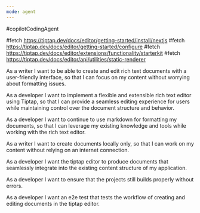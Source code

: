 ```yaml
---
mode: agent
---
```


#copilotCodingAgent

#fetch https://tiptap.dev/docs/editor/getting-started/install/nextjs
#fetch https://tiptap.dev/docs/editor/getting-started/configure
#fetch https://tiptap.dev/docs/editor/extensions/functionality/starterkit
#fetch https://tiptap.dev/docs/editor/api/utilities/static-renderer

As a writer I want to be able to create and edit rich text documents with a user-friendly interface, so that I can focus on my content without worrying about formatting issues.

As a developer I want to implement a flexible and extensible rich text editor using Tiptap, so that I can provide a seamless editing experience for users while maintaining control over the document structure and behavior.

As a developer I want to continue to use markdown for formatting my documents, so that I can leverage my existing knowledge and tools while working with the rich text editor.

As a writer I want to create documents locally only, so that I can work on my content without relying on an internet connection.

As a developer I want the tiptap editor to produce documents that seamlessly integrate into the existing content structure of my application.

As a developer I want to ensure that the projects still builds properly without errors.

As a developer I want an e2e test that tests the workflow of creating and editing documents in the tiptap editor.
